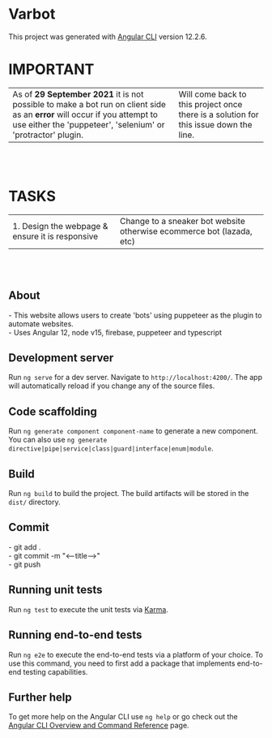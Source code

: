 # Varbot

This project was generated with [Angular CLI](https://github.com/angular/angular-cli) version 12.2.6.

<h1>IMPORTANT</h1>
<table>
<tr>
  <td>
    As of <b>29 September 2021</b> it is not possible to make a bot run on client side as an <b>error</b> will occur if you attempt to use
    either the 'puppeteer', 'selenium' or 'protractor' plugin.
  </td>
  <td>
    Will come back to this project once there is a solution for this issue down the line.
  </td>
</tr>
</table>

<br><br>

<h1>TASKS</h1>
<table>
<tr>
  <td>
    1. Design the webpage & ensure it is responsive
  </td>
  <td>
    Change to a sneaker bot website otherwise ecommerce bot (lazada, etc)
  </td>
</tr>
</table>
<br><br>

<h2>About</h2>
- This website allows users to create 'bots' using puppeteer as the plugin to 
  automate websites.
<br>
- Uses Angular 12, node v15, firebase, puppeteer and typescript


## Development server

Run `ng serve` for a dev server. Navigate to `http://localhost:4200/`. The app will automatically reload if you change any of the source files.

## Code scaffolding

Run `ng generate component component-name` to generate a new component. You can also use `ng generate directive|pipe|service|class|guard|interface|enum|module`.

## Build

Run `ng build` to build the project. The build artifacts will be stored in the `dist/` directory.

<h2>Commit</h2>
- git add . <br>
- git commit -m "<--title-->" <br>
- git push

## Running unit tests

Run `ng test` to execute the unit tests via [Karma](https://karma-runner.github.io).

## Running end-to-end tests

Run `ng e2e` to execute the end-to-end tests via a platform of your choice. To use this command, you need to first add a package that implements end-to-end testing capabilities.

## Further help

To get more help on the Angular CLI use `ng help` or go check out the [Angular CLI Overview and Command Reference](https://angular.io/cli) page.
